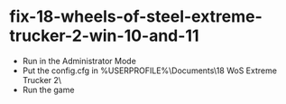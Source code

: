 # fix-18-wheels-of-steel-extreme-trucker-2-win-10-and-11

 - Run in the Administrator Mode
 - Put the config.cfg in %USERPROFILE%\Documents\18 WoS Extreme Trucker 2\
 - Run the game
